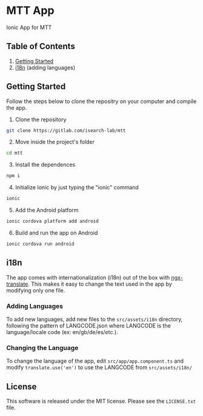 # MTT App

Ionic App for MTT

## Table of Contents

1. [Getting Started](#getting-started)
2. [i18n](#i18n) (adding languages)

## <a name="getting-started"></a>Getting Started
Follow the steps below to clone the repositry on your computer and compile the app.

1. Clone the repository
```bash
git clone https://gitlab.com/isearch-lab/mtt
```

2. Move inside the project's folder
```bash
cd mtt
```

3. Install the dependences
```bash
npm i
```

4. Initialize Ionic by just typing the "ionic" command
```bash
ionic
```

5. Add the Android platform
```bash
ionic cordova platform add android
```

6. Build and run the app on Android
```bash
ionic cordova run android
```

## i18n

The app comes with internationalization (i18n) out of the box with
[ngx-translate](https://github.com/ngx-translate/core). This makes it easy to
change the text used in the app by modifying only one file. 

### Adding Languages

To add new languages, add new files to the `src/assets/i18n` directory,
following the pattern of LANGCODE.json where LANGCODE is the language/locale
code (ex: en/gb/de/es/etc.).

### Changing the Language

To change the language of the app, edit `src/app/app.component.ts` and modify
`translate.use('en')` to use the LANGCODE from `src/assets/i18n/`

## License
This software is released under the MIT license. Please see the `LICENSE.txt` file.

